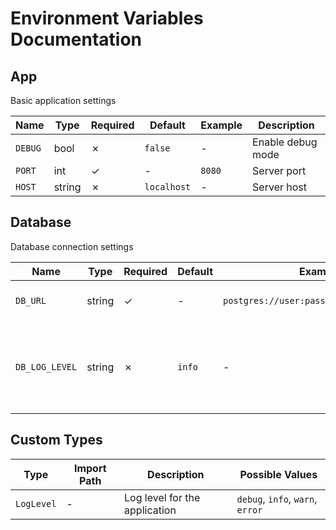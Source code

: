 # Environment Variables Documentation

## App

Basic application settings

| Name | Type | Required | Default | Example | Description |
|--------|------|----------|---------|---------|-------------|
| `DEBUG` | bool | ✗ | `false` | - | Enable debug mode |
| `PORT` | int | ✓ | - | `8080` | Server port |
| `HOST` | string | ✗ | `localhost` | - | Server host |

## Database

Database connection settings

| Name | Type | Required | Default | Example | Description |
|--------|------|----------|---------|---------|-------------|
| `DB_URL` | string | ✓ | - | `postgres://user:pass@localhost:5432/db` | Database connection URL |
| `DB_LOG_LEVEL` | string | ✗ | `info` | - | Database logging level (Possible values: debug, info, warn, error) |

## Custom Types

| Type | Import Path | Description | Possible Values |
|----|------------|-------------|----------------|
| `LogLevel` | - | Log level for the application | `debug`, `info`, `warn`, `error` | 